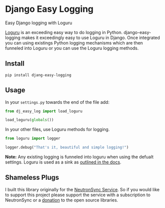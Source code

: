 # Django Easy Logging

Easy Django logging with Loguru

[Loguru](https://github.com/Delgan/loguru) is an exceeding easy way to do logging in Python. django-easy-logging makes it exceedingly easy to use Loguru in Django. Once integrated you can using existings Python logging mechanisms which are then funneled into Loguru or you can use the Loguru logging methods.

## Install

`pip install djang-easy-logging`

## Usage

In your `settings.py` towards the end of the file add:

```python
from dj_easy_log import load_loguru

load_loguru(globals())
```

In your other files, use Loguru methods for logging.

```python
from loguru import logger

logger.debug("That's it, beautiful and simple logging!")
```

**Note:** Any existing logging is funneled into loguru when using the defualt settings. Loguru is used as a sink as [outlined in the docs](https://github.com/Delgan/loguru#entirely-compatible-with-standard-logging).

## Shameless Plugs

I built this library originally for the [NeutronSync Service](https://www.neutronsync.com/). So if you would like to support this project please support the service with a subscription to NeutronSync or a [donation](https://github.com/sponsors/neutron-sync) to the open source libraries.
